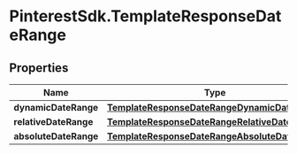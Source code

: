 # PinterestSdk.TemplateResponseDateRange

## Properties

Name | Type | Description | Notes
------------ | ------------- | ------------- | -------------
**dynamicDateRange** | [**TemplateResponseDateRangeDynamicDateRange**](TemplateResponseDateRangeDynamicDateRange.md) |  | [optional] 
**relativeDateRange** | [**TemplateResponseDateRangeRelativeDateRange**](TemplateResponseDateRangeRelativeDateRange.md) |  | [optional] 
**absoluteDateRange** | [**TemplateResponseDateRangeAbsoluteDateRange**](TemplateResponseDateRangeAbsoluteDateRange.md) |  | [optional] 


